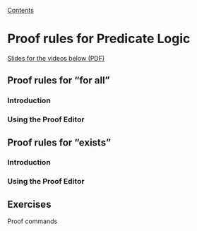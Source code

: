 [Contents](contents.html)

# Proof rules for Predicate Logic

[Slides for the videos below (PDF)](week07-slides.pdf)

## Proof rules for “for all”

### Introduction

### Using the Proof Editor

## Proof rules for “exists”

### Introduction

### Using the Proof Editor

## Exercises

Proof commands
